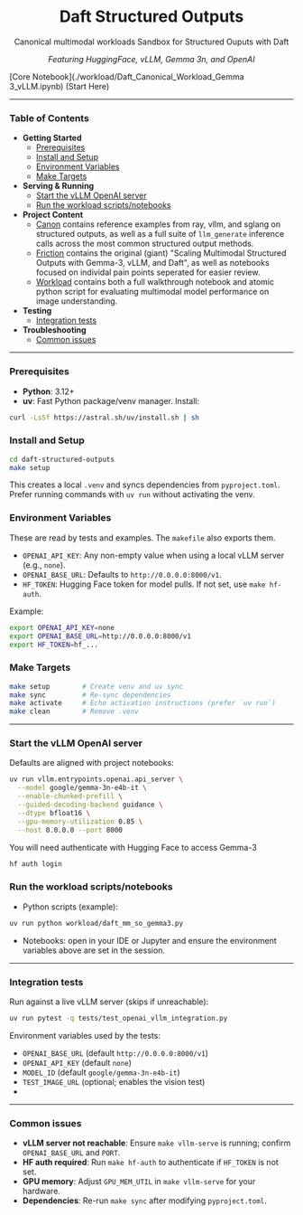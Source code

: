 <div align="center">

# Daft Structured Outputs 

Canonical multimodal workloads Sandbox for Structured Ouputs with Daft

<i> Featuring HuggingFace, vLLM, Gemma 3n, and OpenAI </i>

</div>


[Core Notebook](./workload/Daft_Canonical_Workload_Gemma 3_vLLM.ipynb) (Start Here)

---

### Table of Contents
- **Getting Started**
  - [Prerequisites](#prerequisites)
  - [Install and Setup](#install-and-setup)
  - [Environment Variables](#environment-variables)
  - [Make Targets](#make-targets)
- **Serving & Running**
  - [Start the vLLM OpenAI server](#start-the-vllm-openai-server)
  - [Run the workload scripts/notebooks](#run-the-workload-scriptsnotebooks)
- **Project Content**
  - [Canon](#canon) contains reference examples from ray, vllm, and sglang on structured outputs, as well as a full suite of `llm_generate` inference calls across the most common structured output methods.
  - [Friction](#friction) contains the original (giant) "Scaling Multimodal Structured Outputs with Gemma-3, vLLM, and Daft", as well as notebooks focused on individal pain points seperated for easier review.
  - [Workload](#workload) contains both a full walkthrough notebook and atomic python script for evaluating multimodal model performance on image understanding.
- **Testing**
  - [Integration tests](#integration-tests)
- **Troubleshooting**
  - [Common issues](#common-issues)

---

### Prerequisites
- **Python**: 3.12+
- **uv**: Fast Python package/venv manager. Install:
```bash
curl -LsSf https://astral.sh/uv/install.sh | sh
```

### Install and Setup
```bash
cd daft-structured-outputs
make setup
```
This creates a local `.venv` and syncs dependencies from `pyproject.toml`. Prefer running commands with `uv run` without activating the venv.

### Environment Variables
These are read by tests and examples. The `makefile` also exports them.
- `OPENAI_API_KEY`: Any non-empty value when using a local vLLM server (e.g., `none`).
- `OPENAI_BASE_URL`: Defaults to `http://0.0.0.0:8000/v1`.
- `HF_TOKEN`: Hugging Face token for model pulls. If not set, use `make hf-auth`.

Example:
```bash
export OPENAI_API_KEY=none
export OPENAI_BASE_URL=http://0.0.0.0:8000/v1
export HF_TOKEN=hf_...
```

### Make Targets
```bash
make setup        # Create venv and uv sync
make sync         # Re-sync dependencies
make activate     # Echo activation instructions (prefer `uv run`)
make clean        # Remove .venv
```

---

### Start the vLLM OpenAI server
Defaults are aligned with project notebooks:

```bash
uv run vllm.entrypoints.openai.api_server \
  --model google/gemma-3n-e4b-it \
  --enable-chunked-prefill \
  --guided-decoding-backend guidance \
  --dtype bfloat16 \
  --gpu-memory-utilization 0.85 \
  --host 0.0.0.0 --port 8000
```

You will need authenticate with Hugging Face to access Gemma-3
```bash
hf auth login
```

### Run the workload scripts/notebooks
- Python scripts (example):
```bash
uv run python workload/daft_mm_so_gemma3.py
```
- Notebooks: open in your IDE or Jupyter and ensure the environment variables above are set in the session.

---

### Integration tests
Run against a live vLLM server (skips if unreachable):
```bash
uv run pytest -q tests/test_openai_vllm_integration.py
```
Environment variables used by the tests:
- `OPENAI_BASE_URL` (default `http://0.0.0.0:8000/v1`)
- `OPENAI_API_KEY` (default `none`)
- `MODEL_ID` (default `google/gemma-3n-e4b-it`)
- `TEST_IMAGE_URL` (optional; enables the vision test)
- 

---

### Common issues
- **vLLM server not reachable**: Ensure `make vllm-serve` is running; confirm `OPENAI_BASE_URL` and `PORT`.
- **HF auth required**: Run `make hf-auth` to authenticate if `HF_TOKEN` is not set.
- **GPU memory**: Adjust `GPU_MEM_UTIL` in `make vllm-serve` for your hardware.
- **Dependencies**: Re-run `make sync` after modifying `pyproject.toml`.
